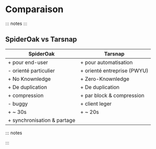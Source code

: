 # Comparaison

::: notes
:::

## SpiderOak vs Tarsnap

| SpiderOak | Tarsnap |
|-|-|
| + pour end-user | + pour automatisation |
| - orienté particulier | + orienté entreprise (PWYU) |
| + No Knownledge | + Zero-Knownledge |
| + De duplication | + De duplication |
| + compression | + par block & compression |
| - buggy | + client leger |
| + ~ 30s | + ~ 20s|
| + synchronisation & partage | |

::: notes

:::
